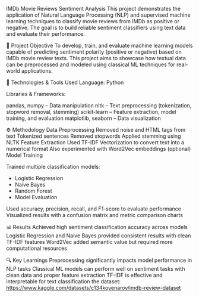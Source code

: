 IMDb Movie Reviews Sentiment Analysis
This project demonstrates the application of Natural Language Processing (NLP) and supervised machine learning techniques to classify movie reviews from IMDb as positive or negative. The goal is to build reliable sentiment classifiers using text data and evaluate their performance.

📌 Project Objective
To develop, train, and evaluate machine learning models capable of predicting sentiment polarity (positive or negative) based on IMDb movie review texts. This project aims to showcase how textual data can be preprocessed and modeled using classical ML techniques for real-world applications.

🧰 Technologies & Tools Used
Language: Python

Libraries & Frameworks:

pandas, numpy – Data manipulation
nltk – Text preprocessing (tokenization, stopword removal, stemming)
scikit-learn – Feature extraction, model training, and evaluation
matplotlib, seaborn – Data visualization

⚙️ Methodology
Data Preprocessing
Removed noise and HTML tags from text
Tokenized sentences
Removed stopwords
Applied stemming using NLTK
Feature Extraction
Used TF-IDF Vectorization to convert text into a numerical format
Also experimented with Word2Vec embeddings (optional)
Model Training

Trained multiple classification models:

- Logistic Regression
- Naive Bayes
- Random Forest
- Model Evaluation

Used accuracy, precision, recall, and F1-score to evaluate performance
Visualized results with a confusion matrix and metric comparison charts

📊 Results
Achieved high sentiment classification accuracy across models
Logistic Regression and Naive Bayes provided consistent results with clean TF-IDF features
Word2Vec added semantic value but required more computational resources

🔍 Key Learnings
Preprocessing significantly impacts model performance in NLP tasks
Classical ML models can perform well on sentiment tasks with clean data and proper feature extraction
TF-IDF is effective and interpretable for text classification the dataset: https://www.kaggle.com/datasets/c134koyenaroy/imdb-review-dataset 
